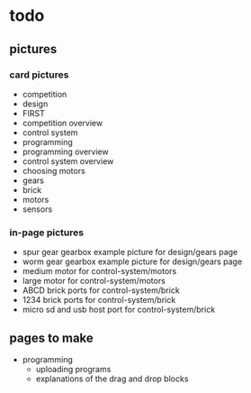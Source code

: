 # todo

## pictures

### card pictures

* competition
* design
* FIRST
* competition overview
* control system
* programming
* programming overview
* control system overview
* choosing motors
* gears
* brick
* motors
* sensors

### in-page pictures

* spur gear gearbox example picture for design/gears page
* worm gear gearbox example picture for design/gears page
* medium motor for control-system/motors
* large motor for control-system/motors
* ABCD brick ports for control-system/brick
* 1234 brick ports for control-system/brick
* micro sd and usb host port for control-system/brick


## pages to make

* programming
    * uploading programs
    * explanations of the drag and drop blocks